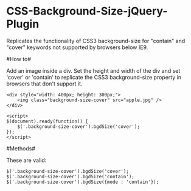 CSS-Background-Size-jQuery-Plugin
=================================

Replicates the functionality of CSS3 background-size for "contain" and "cover" keywords not supported by browsers below IE9.

#How to#

Add an image inside a div. Set the height and width of the div and set 'cover' or 'contain' to replicate the CSS3 background-size property in browsers that don't support it.

	<div style="width: 400px; height: 300px;">
		<img class="background-size-cover" src="apple.jpg" />
	</div>
	
	<script>
	$(document).ready(function() {
		$('.background-size-cover').bgdSize('cover');
	});
	</script>

#Methods#

These are valid:

	$('.background-size-cover').bgdSize('cover');
	$('.background-size-cover').bgdSize('contain');
	$('.background-size-cover').bgdSize({mode : 'contain'});
